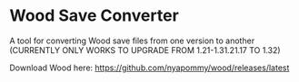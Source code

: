 # Wood Save Converter
A tool for converting Wood save files from one version to another
(CURRENTLY ONLY WORKS TO UPGRADE FROM 1.21-1.31.21.17 TO 1.32)

Download Wood here: https://github.com/nyapommy/wood/releases/latest
